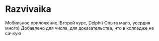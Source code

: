 # Razvivaika
Мобильное приложение.
Второй курс, Delphi)
Опыта мало, усердия много)
Добавлено для числа, для доказательства, что в колледже не сачкую
